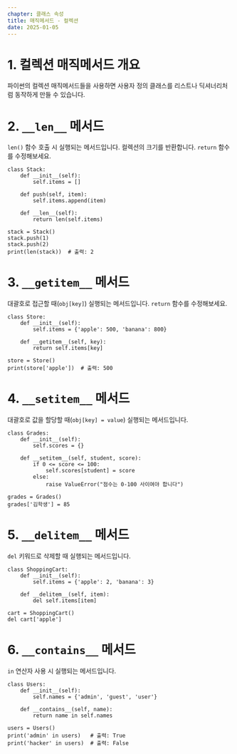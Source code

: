 ```yaml
---
chapter: 클래스 속성
title: 매직메서드 - 컬렉션
date: 2025-01-05
---
```


# 1. 컬렉션 매직메서드 개요

파이썬의 컬렉션 매직메서드들을 사용하면 사용자 정의 클래스를 리스트나 딕셔너리처럼 동작하게 만들 수 있습니다.

# 2. `__len__` 메서드

`len()` 함수 호출 시 실행되는 메서드입니다. 컬렉션의 크기를 반환합니다. `return` 함수를 수정해보세요.

```python-exec
class Stack:
    def __init__(self):
        self.items = []
    
    def push(self, item):
        self.items.append(item)
    
    def __len__(self):
        return len(self.items)

stack = Stack()
stack.push(1)
stack.push(2)
print(len(stack))  # 출력: 2
```

# 3. `__getitem__` 메서드

대괄호로 접근할 때(`obj[key]`) 실행되는 메서드입니다. `return` 함수를 수정해보세요.

```python-exec
class Store:
    def __init__(self):
        self.items = {'apple': 500, 'banana': 800}
    
    def __getitem__(self, key):
        return self.items[key]

store = Store()
print(store['apple'])  # 출력: 500
```

# 4. `__setitem__` 메서드

대괄호로 값을 할당할 때(`obj[key] = value`) 실행되는 메서드입니다.

```python-exec
class Grades:
    def __init__(self):
        self.scores = {}
    
    def __setitem__(self, student, score):
        if 0 <= score <= 100:
            self.scores[student] = score
        else:
            raise ValueError("점수는 0-100 사이여야 합니다")

grades = Grades()
grades['김학생'] = 85
```

# 5. `__delitem__` 메서드

`del` 키워드로 삭제할 때 실행되는 메서드입니다.

```python-exec
class ShoppingCart:
    def __init__(self):
        self.items = {'apple': 2, 'banana': 3}
    
    def __delitem__(self, item):
        del self.items[item]

cart = ShoppingCart()
del cart['apple']
```

# 6. `__contains__` 메서드

`in` 연산자 사용 시 실행되는 메서드입니다.

```python-exec
class Users:
    def __init__(self):
        self.names = {'admin', 'guest', 'user'}
    
    def __contains__(self, name):
        return name in self.names

users = Users()
print('admin' in users)   # 출력: True
print('hacker' in users)  # 출력: False
```